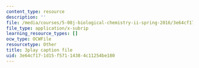 ```yaml
---
content_type: resource
description: ''
file: /media/courses/5-08j-biological-chemistry-ii-spring-2016/3e64cf171d15f57114384c11254be180_EHtOYlvWE6k.srt
file_type: application/x-subrip
learning_resource_types: []
ocw_type: OCWFile
resourcetype: Other
title: 3play caption file
uid: 3e64cf17-1d15-f571-1438-4c11254be180
---
```

